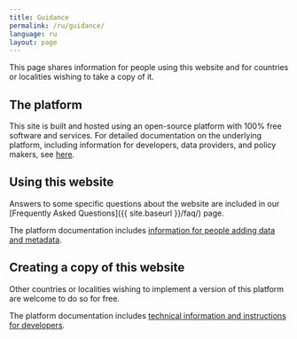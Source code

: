 ```yaml
---
title: Guidance
permalink: /ru/guidance/
language: ru
layout: page
---
```


This page shares information for people using this website and for countries or localities wishing to take a copy of it.

## The platform

This site is built and hosted using an open-source platform with 100% free software and services. For detailed documentation on the underlying platform, including information for developers, data providers, and policy makers, see [here](https://github.com/ONSdigital/sdg-theme/blob/master/docs/index.md).

## Using this website

Answers to some specific questions about the website are included in our [Frequently Asked Questions]({{ site.baseurl }}/faq/) page.

The platform documentation includes [information for people adding data and metadata](https://github.com/ONSdigital/sdg-theme/blob/master/docs/data-providers/index.md).

## Creating a copy of this website

Other countries or localities wishing to implement a version of this platform are welcome to do so for free.

The platform documentation includes [technical information and instructions for developers](https://github.com/ONSdigital/sdg-theme/blob/master/docs/developers/index.md).
